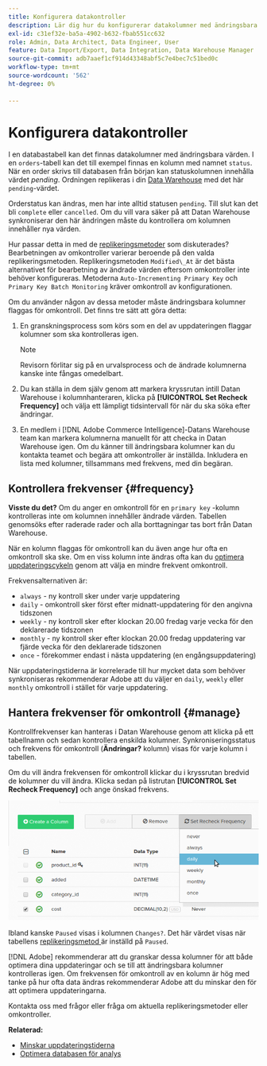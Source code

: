 ```yaml
---
title: Konfigurera datakontroller
description: Lär dig hur du konfigurerar datakolumner med ändringsbara värden.
exl-id: c31ef32e-ba5a-4902-b632-fbab551cc632
role: Admin, Data Architect, Data Engineer, User
feature: Data Import/Export, Data Integration, Data Warehouse Manager
source-git-commit: adb7aaef1cf914d43348abf5c7e4bec7c51bed0c
workflow-type: tm+mt
source-wordcount: '562'
ht-degree: 0%

---
```


# Konfigurera datakontroller

I en databastabell kan det finnas datakolumner med ändringsbara värden. I en `orders`-tabell kan det till exempel finnas en kolumn med namnet `status`. När en order skrivs till databasen från början kan statuskolumnen innehålla värdet _pending_. Ordningen replikeras i din [Data Warehouse](../data-warehouse-mgr/tour-dwm.md) med det här `pending`-värdet.

Orderstatus kan ändras, men har inte alltid statusen `pending`. Till slut kan det bli `complete` eller `cancelled`. Om du vill vara säker på att Datan Warehouse synkroniserar den här ändringen måste du kontrollera om kolumnen innehåller nya värden.

Hur passar detta in med de [replikeringsmetoder](../data-warehouse-mgr/cfg-replication-methods.md) som diskuterades? Bearbetningen av omkontroller varierar beroende på den valda replikeringsmetoden. Replikeringsmetoden `Modified\_At` är det bästa alternativet för bearbetning av ändrade värden eftersom omkontroller inte behöver konfigureras. Metoderna `Auto-Incrementing Primary Key` och `Primary Key Batch Monitoring` kräver omkontroll av konfigurationen.

Om du använder någon av dessa metoder måste ändringsbara kolumner flaggas för omkontroll. Det finns tre sätt att göra detta:

1. En granskningsprocess som körs som en del av uppdateringen flaggar kolumner som ska kontrolleras igen.

   >[!NOTE]
   >
   >Revisorn förlitar sig på en urvalsprocess och de ändrade kolumnerna kanske inte fångas omedelbart.

1. Du kan ställa in dem själv genom att markera kryssrutan intill Datan Warehouse i kolumnhanteraren, klicka på **[!UICONTROL Set Recheck Frequency]** och välja ett lämpligt tidsintervall för när du ska söka efter ändringar.

1. En medlem i [!DNL Adobe Commerce Intelligence]-Datans Warehouse team kan markera kolumnerna manuellt för att checka in Datan Warehouse igen. Om du känner till ändringsbara kolumner kan du kontakta teamet och begära att omkontroller är inställda. Inkludera en lista med kolumner, tillsammans med frekvens, med din begäran.

## Kontrollera frekvenser {#frequency}

**Visste du det?**
Om du anger en omkontroll för en `primary key` -kolumn kontrolleras inte om kolumnen innehåller ändrade värden. Tabellen genomsöks efter raderade rader och alla borttagningar tas bort från Datan Warehouse.

När en kolumn flaggas för omkontroll kan du även ange hur ofta en omkontroll ska ske. Om en viss kolumn inte ändras ofta kan du [optimera uppdateringscykeln](../../best-practices/reduce-update-cycle-time.md) genom att välja en mindre frekvent omkontroll.

Frekvensalternativen är:

* `always` - ny kontroll sker under varje uppdatering
* `daily` - omkontroll sker först efter midnatt-uppdatering för den angivna tidszonen
* `weekly` - ny kontroll sker efter klockan 20.00 fredag varje vecka för den deklarerade tidszonen
* `monthly` - ny kontroll sker efter klockan 20.00 fredag uppdatering var fjärde vecka för den deklarerade tidszonen
* `once` - förekommer endast i nästa uppdatering (en engångsuppdatering)

När uppdateringstiderna är korrelerade till hur mycket data som behöver synkroniseras rekommenderar Adobe att du väljer en `daily`, `weekly` eller `monthly` omkontroll i stället för varje uppdatering.

## Hantera frekvenser för omkontroll {#manage}

Kontrollfrekvenser kan hanteras i Datan Warehouse genom att klicka på ett tabellnamn och sedan kontrollera enskilda kolumner. Synkroniseringsstatus och frekvens för omkontroll (**Ändringar?** kolumn) visas för varje kolumn i tabellen.

Om du vill ändra frekvensen för omkontroll klickar du i kryssrutan bredvid de kolumner du vill ändra. Klicka sedan på listrutan **[!UICONTROL Set Recheck Frequency]** och ange önskad frekvens.

![](../../assets/dwm-recheck.png)

Ibland kanske `Paused` visas i kolumnen `Changes?`. Det här värdet visas när tabellens [replikeringsmetod ](../../data-analyst/data-warehouse-mgr/cfg-data-rechecks.md) är inställd på `Paused`.

[!DNL Adobe] rekommenderar att du granskar dessa kolumner för att både optimera dina uppdateringar och se till att ändringsbara kolumner kontrolleras igen. Om frekvensen för omkontroll av en kolumn är hög med tanke på hur ofta data ändras rekommenderar Adobe att du minskar den för att optimera uppdateringarna.

Kontakta oss med frågor eller fråga om aktuella replikeringsmetoder eller omkontroller.

**Relaterad:**

* [Minskar uppdateringstiderna](../../best-practices/reduce-update-cycle-time.md)
* [Optimera databasen för analys](../../best-practices/opt-db-analysis.md)
